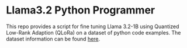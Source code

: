 # Llama3.2 Python Programmer

This repo provides a script for fine tuning Llama 3.2-1B using Quantized Low-Rank Adaption (QLoRa) on a dataset of python code examples. The dataset information can be found [here]([https://huggingface.co/datasets/gbharti/wealth-alpaca_lora](https://huggingface.co/datasets/Vezora/Tested-143k-Python-Alpaca)).
